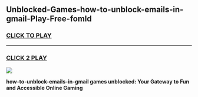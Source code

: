 
## Unblocked-Games-how-to-unblock-emails-in-gmail-Play-Free-fomld
<h3>
<a href="https://premium76.site?title=how-to-unblock-emails-in-gmail&ref=20M">CLICK TO PLAY</a></h3>
<hr>

<h3>
<a href="https://premium76.site?title=how-to-unblock-emails-in-gmail&ref=20M">CLICK 2 PLAY</a>
  
</h3>

<a href="https://premium76.site?title=how-to-unblock-emails-in-gmail&ref=19M"><img src="https://clearcache.store/games.png"></a>


**how-to-unblock-emails-in-gmail games unblocked: Your Gateway to Fun and Accessible Online Gaming**
